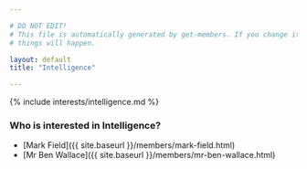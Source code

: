 ```yaml
---

# DO NOT EDIT!
# This file is automatically generated by get-members. If you change it, bad
# things will happen.

layout: default
title: "Intelligence"

---
```


{% include interests/intelligence.md %}

### Who is interested in Intelligence?


* [Mark Field]({{ site.baseurl }}/members/mark-field.html)
* [Mr Ben Wallace]({{ site.baseurl }}/members/mr-ben-wallace.html)
